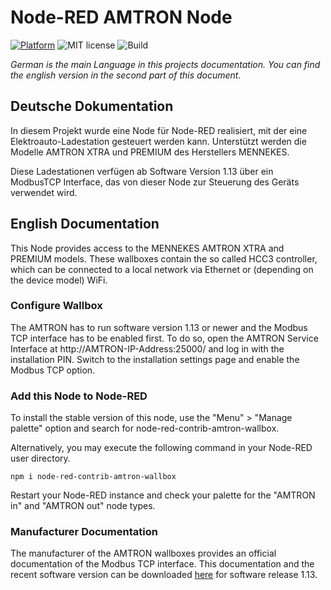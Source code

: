 # Node-RED AMTRON Node

[![Platform](https://img.shields.io/badge/platform-Node--RED-red)](https://nodered.org)
![MIT license](https://img.shields.io/badge/License-MIT-blue.svg)
![Build](https://github.com/msob/SoftKvmSwitch/actions/workflows/build.yml/badge.svg?branch=main)

*German is the main Language in this projects documentation. You can find the english version in the second part of this document.*

## Deutsche Dokumentation

In diesem Projekt wurde eine Node für Node-RED realisiert, mit der eine Elektroauto-Ladestation gesteuert werden kann. Unterstützt werden die Modelle AMTRON XTRA und PREMIUM des Herstellers MENNEKES.

Diese Ladestationen verfügen ab Software Version 1.13 über ein ModbusTCP Interface, das von dieser Node zur Steuerung des Geräts verwendet wird.

## English Documentation

This Node provides access to the MENNEKES AMTRON XTRA and PREMIUM models. These wallboxes contain the so called HCC3 controller, which can be connected to a local network via Ethernet or (depending on the device model) WiFi.

### Configure Wallbox
The AMTRON has to run software version 1.13 or newer and the Modbus TCP interface has to be enabled first. To do so, open the AMTRON Service Interface at http://AMTRON-IP-Address:25000/ and log in with the installation PIN. Switch to the installation settings page and enable the Modbus TCP option.

### Add this Node to Node-RED

To install the stable version of this node, use the "Menu" > "Manage palette" option and search for node-red-contrib-amtron-wallbox.

Alternatively, you may execute the following command in your Node-RED user directory.

    npm i node-red-contrib-amtron-wallbox

Restart your Node-RED instance and check your palette for the "AMTRON in" and "AMTRON out" node types.

### Manufacturer Documentation
The manufacturer of the AMTRON wallboxes provides an official documentation of the Modbus TCP interface. This documentation and the recent software version can be downloaded [here](https://www.chargeupyourday.de/services/software-updates/) for software release 1.13.
